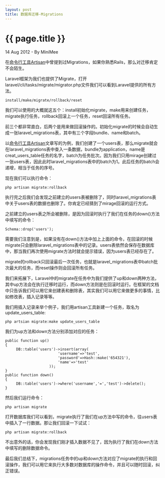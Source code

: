 ```yaml
---
layout: post
title: 数据库迁移-Migrations
---
```


{{ page.title }}
================

<p class="meta">14 Aug 2012 - By MiniMee</p>

在[命令行工具Artisan](http://blog.minimee.org/2012/08/05/Artisan.html)中曾提到过Migrations，如果你熟悉Rails，那么对迁移肯定不会陌生。

Laravel框架为我们也提供了Migrate，打开laravel/cli/tasks/migrate/migrator.php文件我们可以看到Laravel提供的所有方法。

    install/make/migrate/rollback/reset

我们可以使用的大概就这五个：install初始化migrate，make用来创建任务，migrate执行任务，rollback回滚上一个任务，reset回滚所有任务。

前三个都非常直白，后两个是用来做回滚操作的。初始化migrate的时候会自动生成一张laravel_migrations表，其中有三个字段bundle、name和batch。

以[命令行工具Artisan](http://blog.minimee.org/2012/08/05/Artisan.html)文章写的为例，我们创建了一个users表，那么migrate就会在laravel_migrations表中查入一条数据，bundle为application，name是creat_users_table任务的名字，batch为任务批次。因为我们只用mirage创建过一张users表，因此此时laravel_migrations表中的batch为1。此后任务的batch会递增，相当于任务的序号。

现在我们可以执行命令：

    php artisan migrate:rollback

执行完之后我们会发现之前建立的users表被删除了，同时laravel_migrations表中关于users表的数据也删除了。你肯定已经猜到了mirage回滚的运行方式。

之前建立的users表之所会被删除，是因为回滚时执行了我们在任务的down()方法中填写的命令：

    Schema::drop('users');

需要我们注意到是，如果没有在down()方法中加上上面的命令，在回滚的时候migrate只会删除laravel_migrations表中的记录。users表依然会保存在数据库中，那当我们再次使用migrate方法时就会提示错误，因为users表已经存在了。

migrate的rollback只回滚最后一次任务，也就是laravel_migrations表中batch批次最大的任务，而reset操作则会回滚所有任务。

我们来拓展下，Laravel中的migrate在任务中为我们提供了up和down两种方法，其中up方法会在执行迁移时运行，而down方法则是在回滚时运行。在框架的文档中只告诉我们可以用它来创建表和删除表，其实我们可以用它来做更多的事情，比如修改表，插入记录等等。

我们用插入记录来举个例子，我们用artisan工具新建一个任务，取名为update_users_table:

    php artsian migrate:make update_users_table

我们为up方法和down方法分别添加对应的任务：

    public function up()
    {
         DB::table('users')->insert(array(
                            'username'=>'test',
                            'password'=>Hash::make('654321'),
                            'name'=>'test'
                        ));
    }
    public function down()
    {
         DB::table('users')->where('username','=','test')->delete();
    }

然后我们运行命令：

    php artisan migrate

打开数据库我们可以看到，migrate执行了我们在up方法中写的命令，往users表中插入了一行数据。那让我们回滚一下试试：

    php artisan migrate:rollback

不出意外的话，你会发现我们刚才插入数据不见了，因为执行了我们在down方法中填写的删除数据命令。

最后我们总结下，migrations任务中的up和down方法对应了migrate的执行和回滚操作，我们可以用它来执行大多数对数据库的操作命令，并且可以随时回滚，纠正错误。
